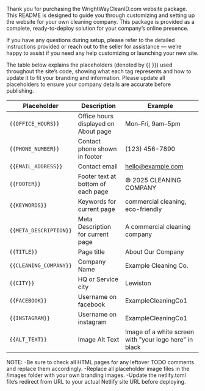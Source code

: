 Thank you for purchasing the WrightWayCleanID.com website package. This README is designed to guide you through customizing and setting up the website for your own cleaning company.
This package is provided as a complete, ready-to-deploy solution for your company’s online presence.

If you have any questions during setup, please refer to the detailed instructions provided or reach out to the seller for assistance — we’re happy to assist if you need any help customizing or launching your new site.

The table below explains the placeholders (denoted by {{ }}) used throughout the site’s code, showing what each tag represents and how to update it to fit your branding and information.
Please update all placeholders to ensure your company details are accurate before publishing.



| Placeholder         | Description                          | Example                    |
|---------------------|--------------------------------------|----------------------------|
| `{{OFFICE_HOURS}}`  | Office hours displayed on About page | Mon–Fri, 9am–5pm           |
| `{{PHONE_NUMBER}}`  | Contact phone shown in footer        | (123) 456-7890             |
| `{{EMAIL_ADDRESS}}` | Contact email                        | hello@example.com          |
| `{{FOOTER}}`        | Footer text at bottom of each page   | © 2025 CLEANING COMPANY    |
| `{{KEYWORDS}}`        | Keywords for current page   | commercial cleaning, eco-friendly    |
| `{{META_DESCRIPTION}}`        | Meta Description for current page   | A commercial cleaning company   |
| `{{TITLE}}`        | Page title   | About Our Company    |
| `{{CLEANING_COMPANY}}`        | Company Name   | Example Cleaning Co.    |
| `{{CITY}}`        | HQ or Service city   | Lewiston    |
| `{{FACEBOOK}}`        | Username on facebook   | ExampleCleaningCo1   |
| `{{INSTAGRAM}}`        | Username on instagram  | ExampleCleaningCo1   |
| `{{ALT_TEXT}}`        | Image Alt Text   | Image of a white screen with "your logo here" in black    |


NOTE:
-Be sure to check all HTML pages for any leftover TODO comments and replace them accordingly.
-Replace all placeholder image files in the /images folder with your own branding images.
-Update the netlify.toml file’s redirect from URL to your actual Netlify site URL before deploying.
